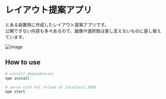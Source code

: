 # レイアウト提案アプリ
とある装置用に作成したレイアウト提案アプリです。  
公開できない内容も多々あるので、画像や選択肢は差し支えないものに差し替えています。

![image](https://github.com/yusuke1011/layout-suggestion/blob/image/image.PNG)  


## How to use

```bash
# install dependencies
npm install

# serve with hot reload at localhost:3000
npm start
```

